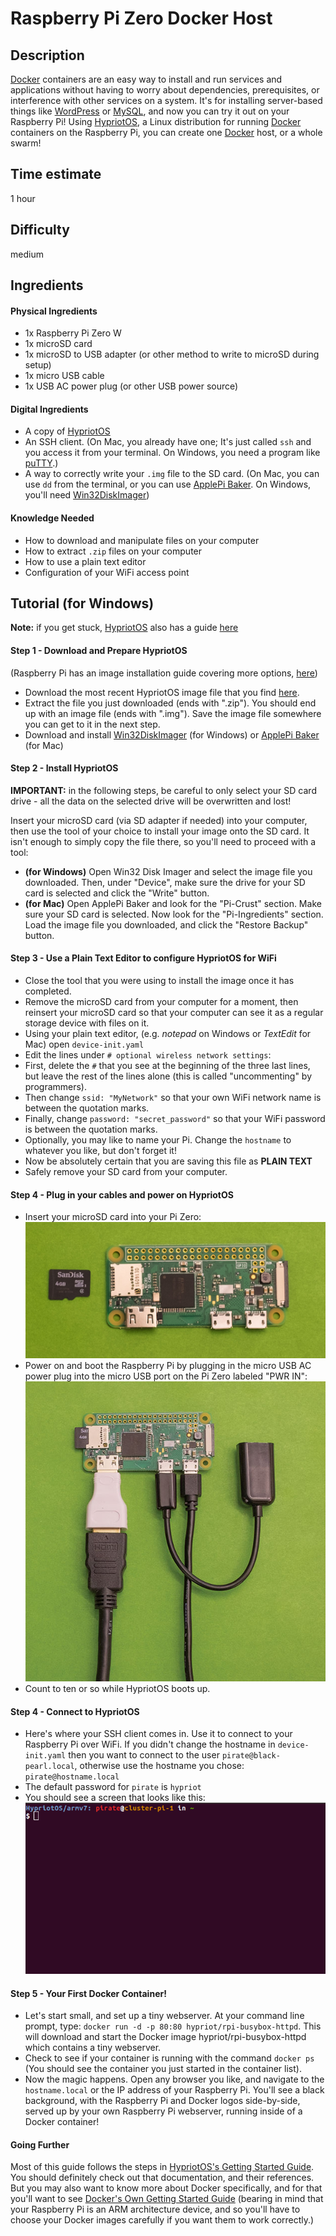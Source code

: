 Raspberry Pi Zero Docker Host
=============================

Description
-------------------
[Docker][Docker] containers are an easy way to install and run services and applications without having to worry about dependencies, prerequisites, or interference with other services on a system. It's for installing server-based things like [WordPress][wordpress] or [MySQL][mysql], and now you can try it out on your Raspberry Pi! Using [HypriotOS][hypriot], a Linux distribution for running [Docker][Docker] containers on the Raspberry Pi, you can create one [Docker][Docker] host, or a whole swarm!

Time estimate
-------------
1 hour

Difficulty
----------
medium

Ingredients
-----------
#### Physical Ingredients
- 1x Raspberry Pi Zero W
- 1x microSD card
- 1x microSD to USB adapter (or other method to write to microSD during setup)
- 1x micro USB cable
- 1x USB AC power plug (or other USB power source)

#### Digital Ingredients
- A copy of [HypriotOS][hypriot-download]
- An SSH client. (On Mac, you already have one; It's just called `ssh` and you access it from your terminal. On Windows, you need a program like [puTTY][putty].)
- A way to correctly write your `.img` file to the SD card. (On Mac, you can use `dd` from the terminal, or you can use [ApplePi Baker][applepi-baker-download]. On Windows, you'll need [Win32DiskImager][win32-disk-imager-download])

#### Knowledge Needed
- How to download and manipulate files on your computer
- How to extract `.zip` files on your computer
- How to use a plain text editor
- Configuration of your WiFi access point

Tutorial (for Windows)
----------------------
**Note:** if you get stuck, [HypriotOS][hypriot] also has a guide [here][hypriot-getting-started]

#### Step 1 - Download and Prepare HypriotOS
(Raspberry Pi has an image installation guide covering more options, [here][generic-image-install-guide])

- Download the most recent HypriotOS image file that you find [here][hypriot-download].
- Extract the file you just downloaded (ends with ".zip"). You should end up with an image file (ends with ".img"). Save the image file somewhere you can get to it in the next step.
- Download and install [Win32DiskImager][win32-disk-imager-download] (for Windows) or [ApplePi Baker][applepi-baker-download] (for Mac)

#### Step 2 - Install HypriotOS
**IMPORTANT:** in the following steps, be careful to only select your SD card drive - all the data on the selected drive will be overwritten and lost!

Insert your microSD card (via SD adapter if needed) into your computer, then use the tool of your choice to install your image onto the SD card. It isn't enough to simply copy the file there, so you'll need to proceed with a tool:

- **(for Windows)** Open Win32 Disk Imager and select the image file you downloaded. Then, under "Device", make sure the drive for your SD card is selected and click the "Write" button.
- **(for Mac)** Open ApplePi Baker and look for the "Pi-Crust" section. Make sure your SD card is selected. Now look for the "Pi-Ingredients" section. Load the image file you downloaded, and click the "Restore Backup" button.

#### Step 3 - Use a Plain Text Editor to configure HypriotOS for WiFi
- Close the tool that you were using to install the image once it has completed.
- Remove the microSD card from your computer for a moment, then reinsert your microSD card so that your computer can see it as a regular storage device with files on it.
- Using your plain text editor, (e.g. _notepad_ on Windows or _TextEdit_ for Mac) open `device-init.yaml`
- Edit the lines under `# optional wireless network settings`:
- First, delete the `#` that you see at the beginning of the three last lines, but leave the rest of the lines alone (this is called "uncommenting" by programmers).
- Then change `ssid: "MyNetwork"` so that your own WiFi network name is between the quotation marks.
- Finally, change `password: "secret_password"` so that your WiFi password is between the quotation marks.
- Optionally, you may like to name your Pi. Change the `hostname` to whatever you like, but don't forget it!
- Now be absolutely certain that you are saving this file as **PLAIN TEXT**
- Safely remove your SD card from your computer.


#### Step 4 - Plug in your cables and power on HypriotOS
- Insert your microSD card into your Pi Zero:
![Raspberry Pi Zero with SD Card](../graphics/raspberry-pi-zero-with-sd.jpg "Raspberry Pi Zero with SD Card")
- Power on and boot the Raspberry Pi by plugging in the micro USB AC power plug into the micro USB port on the Pi Zero labeled "PWR IN":
![Raspberry Pi Zero with SD Card, USB adapter, HDMI, and Power](../graphics/raspberry-pi-zero-with-sd-usb-hdmi-power.jpg "Raspberry Pi Zero with SD Card, USB adapter, HDMI, and Power")
- Count to ten or so while HypriotOS boots up.


#### Step 4 - Connect to HypriotOS
- Here's where your SSH client comes in. Use it to connect to your Raspberry Pi over WiFi. If you didn't change the hostname in `device-init.yaml` then you want to connect to the user `pirate@black-pearl.local`, otherwise use the hostname you chose: `pirate@hostname.local`
- The default password for `pirate` is `hypriot`
- You should see a screen that looks like this:
 ![Hypriot Command Line Screenshot](../graphics/hypriot-cli-screenshot.png "Hypriot Command Line Screenshot")

#### Step 5 - Your First Docker Container!
- Let's start small, and set up a tiny webserver. At your command line prompt, type:
`docker run -d -p 80:80 hypriot/rpi-busybox-httpd`. This will download and start the Docker image hypriot/rpi-busybox-httpd which contains a tiny webserver.
- Check to see if your container is running with the command `docker ps` (You should see the container you just started in the container list).
- Now the magic happens. Open any browser you like, and navigate to the `hostname.local` or the IP address of your Raspberry Pi. You'll see a black background, with the Raspberry Pi and Docker logos side-by-side, served up by your own Raspberry Pi webserver, running inside of a Docker container!

#### Going Further
Most of this guide follows the steps in [HypriotOS's Getting Started Guide][hypriot-getting-started]. You should definitely check out that documentation, and their references. But you may also want to know more about Docker specifically, and for that you'll want to see [Docker's Own Getting Started Guide][docker-getting-started] (bearing in mind that your Raspberry Pi is an ARM architecture device, and so you'll have to choose your Docker images carefully if you want them to work correctly.)



[applepi-baker-download]: https://www.tweaking4all.com/?wpfb_dl=94
[generic-image-install-guide]: https://www.raspberrypi.org/documentation/installation/installing-images/
[Docker]: https://www.docker.com/
[win32-disk-imager-download]: https://sourceforge.net/projects/win32diskimager/files/latest/download
[hypriot-download]:https://blog.hypriot.com/downloads/
[wordpress]:https://wordpress.org/
[mysql]:https://www.mysql.com/
[hypriot]:https://blog.hypriot.com/
[putty]:https://www.putty.org/
[hypriot-getting-started]:https://blog.hypriot.com/getting-started-with-docker-on-your-arm-device/
[docker-getting-started]:https://docs.docker.com/engine/getstarted/
